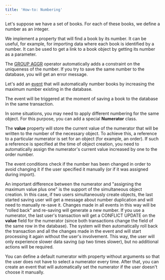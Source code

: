 ```yaml
---
title: 'How-to: Numbering'
---
```


Let's suppose we have a set of books. For each of these books, we define a number as an integer.


We implement a property that will find a book by its number. It can be useful, for example, for importing data where each book is identified by a number. It can be used to get a link to a book object by getting its number as a parameter.


The [GROUP AGGR](Grouping_GROUP.md) operator automatically adds a constraint on the uniqueness of the number. If you try to save the same number to the database, you will get an error message.

Let's add an [event](Events.md) that will automatically number books by increasing the maximum number existing in the database.


The event will be triggered at the moment of saving a book to the database in the same transaction.

In some situations, you may need to apply different numbering for the same object. For this purpose, you can add a special **Numerator** class.


The **value** property will store the current value of the numerator that will be written to the number of the necessary object. To achieve this, a reference to a particular numerator is set for an object (for example, an order). If such a reference is specified at the time of object creation, you need to automatically assign the numerator's current value increased by one to the order number.


The event conditions check if the number has been changed in order to avoid changing it if the user specified it manually (or if it was assigned during import).

An important difference between the numerator and "assigning the maximum value plus one" is the support of the simultaneous object creation. In this case, if two users simultaneously create objects, the last started saving user will get a message about number duplication and will need to manually re-save it. Changes made in all events in this way will be "rolled back" and re-saving will generate a new number. If you use a numerator, the last user's transaction will get a CONFLICT UPDATE on the **value** field for the numerator (since both transactions change the field of the same row in the database). The system will then automatically roll back the transaction and all the changes made in the event and will start processing it again without the user's involvement. This way, the user will only experience slower data saving (up two times slower), but no additional actions will be required.

You can define a default numerator with property without arguments so that the user does not have to select a numerator every time. After that, you can create an event that will automatically set the numerator if the user doesn't choose it manually.

